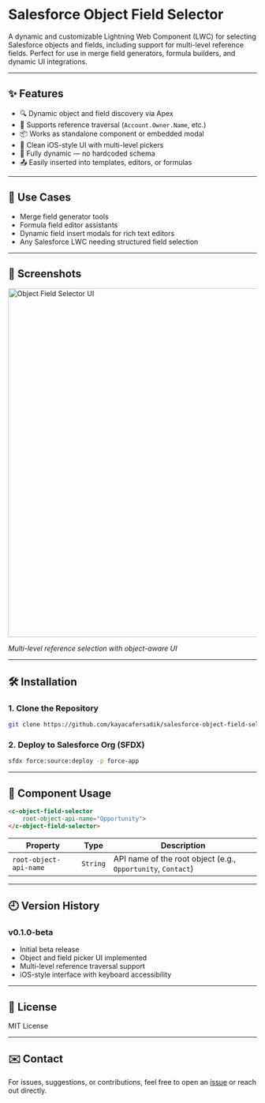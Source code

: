 # Salesforce Object Field Selector


A dynamic and customizable Lightning Web Component (LWC) for selecting Salesforce objects and fields, including support for multi-level reference fields. Perfect for use in merge field generators, formula builders, and dynamic UI integrations.

---

## ✨ Features

* 🔍 Dynamic object and field discovery via Apex
* 🔁 Supports reference traversal (`Account.Owner.Name`, etc.)
* 📦 Works as standalone component or embedded modal
* 💅 Clean iOS-style UI with multi-level pickers
* 🧠 Fully dynamic — no hardcoded schema
* 📤 Easily inserted into templates, editors, or formulas

---

## 🚀 Use Cases

* Merge field generator tools
* Formula field editor assistants
* Dynamic field insert modals for rich text editors
* Any Salesforce LWC needing structured field selection

---

## 📸 Screenshots

<img width="1269" height="707" alt="Object Field Selector UI" src="https://github.com/user-attachments/assets/446104fa-4aea-42b9-b5cf-1136659c3344" />

*Multi-level reference selection with object-aware UI*

---

## 🛠️ Installation

### 1. Clone the Repository

```bash
git clone https://github.com/kayacafersadik/salesforce-object-field-selector.git
```

### 2. Deploy to Salesforce Org (SFDX)

```bash
sfdx force:source:deploy -p force-app
```

---

## 🧱 Component Usage

```html
<c-object-field-selector
    root-object-api-name="Opportunity">
</c-object-field-selector>
```

| Property               | Type     | Description                                                     |
| ---------------------- | -------- | --------------------------------------------------------------- |
| `root-object-api-name` | `String` | API name of the root object (e.g., `Opportunity`, `Contact`)    |

---

## 🕘 Version History

### v0.1.0-beta

* Initial beta release
* Object and field picker UI implemented
* Multi-level reference traversal support
* iOS-style interface with keyboard accessibility

---

## 📄 License

MIT License

---

## ✉️ Contact

For issues, suggestions, or contributions, feel free to open an [issue](https://github.com/kayacafersadik/salesforce-object-field-selector/issues) or reach out directly.
